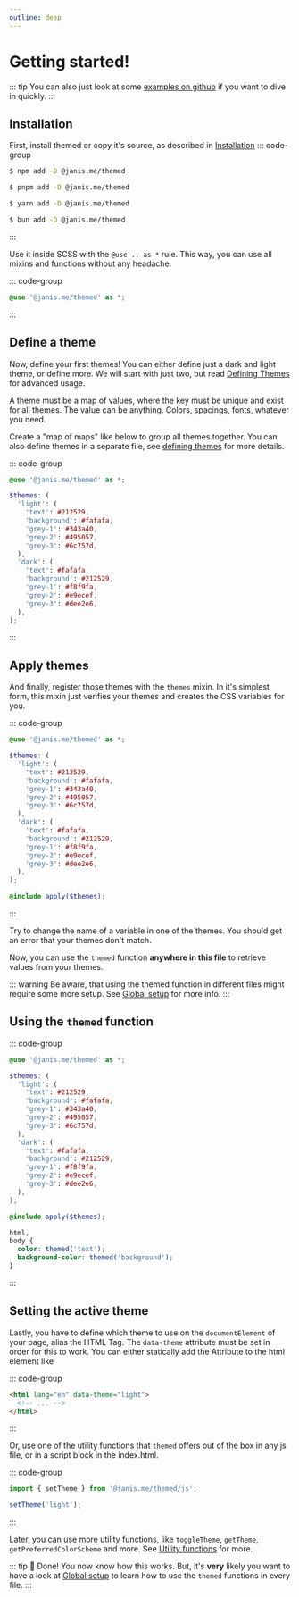 ```yaml
---
outline: deep
---
```


# Getting started!

::: tip
You can also just look at some [examples on github](https://github.com/janis-me/themed/tree/main/examples) if you want to dive in quickly.
:::

## Installation

First, install themed or copy it's source, as described in [Installation](/guide/installation)
::: code-group

```sh [npm]
$ npm add -D @janis.me/themed
```

```sh [pnpm]
$ pnpm add -D @janis.me/themed
```

```sh [yarn]
$ yarn add -D @janis.me/themed
```

```sh [bun]
$ bun add -D @janis.me/themed
```

:::

Use it inside SCSS with the `@use .. as *` rule. This way, you can use all mixins and functions without any headache.

::: code-group

```scss [style.scss] {1}
@use '@janis.me/themed' as *;
```

:::

## Define a theme

Now, define your first themes! You can either define just a dark and light theme, or define more. We will start with just two, but read [Defining Themes](/guide/defining-themes) for advanced usage.

A theme must be a map of values, where the key must be unique and exist for all themes.
The value can be anything. Colors, spacings, fonts, whatever you need.

Create a "map of maps" like below to group all themes together. You can also define themes in a separate file, see [defining themes](/guide/defining-themes) for more details.

::: code-group

```scss [style.scss] {3-18}
@use '@janis.me/themed' as *;

$themes: (
  'light': (
    'text': #212529,
    'background': #fafafa,
    'grey-1': #343a40,
    'grey-2': #495057,
    'grey-3': #6c757d,
  ),
  'dark': (
    'text': #fafafa,
    'background': #212529,
    'grey-1': #f8f9fa,
    'grey-2': #e9ecef,
    'grey-3': #dee2e6,
  ),
);
```

:::

## Apply themes

And finally, register those themes with the `themes` mixin. In it's simplest form, this mixin just verifies your themes and creates the CSS variables for you.

::: code-group

```scss [style.scss] {20}
@use '@janis.me/themed' as *;

$themes: (
  'light': (
    'text': #212529,
    'background': #fafafa,
    'grey-1': #343a40,
    'grey-2': #495057,
    'grey-3': #6c757d,
  ),
  'dark': (
    'text': #fafafa,
    'background': #212529,
    'grey-1': #f8f9fa,
    'grey-2': #e9ecef,
    'grey-3': #dee2e6,
  ),
);

@include apply($themes);
```

:::

Try to change the name of a variable in one of the themes. You should get an error that your themes don't match.

Now, you can use the `themed` function **anywhere in this file** to retrieve values from your themes.

::: warning
Be aware, that using the themed function in different files might require some more setup. See [Global setup](/guide/global-setup) for more info.
:::

## Using the `themed` function

::: code-group

```scss [style.scss] {23-27}
@use '@janis.me/themed' as *;

$themes: (
  'light': (
    'text': #212529,
    'background': #fafafa,
    'grey-1': #343a40,
    'grey-2': #495057,
    'grey-3': #6c757d,
  ),
  'dark': (
    'text': #fafafa,
    'background': #212529,
    'grey-1': #f8f9fa,
    'grey-2': #e9ecef,
    'grey-3': #dee2e6,
  ),
);

@include apply($themes);

html,
body {
  color: themed('text');
  background-color: themed('background');
}
```

:::

## Setting the active theme

Lastly, you have to define which theme to use on the `documentElement` of your page, alias the HTML Tag. The `data-theme` attribute must be set in order for this to work.
You can either statically add the Attribute to the html element like

::: code-group

```html [index.html] {1}
<html lang="en" data-theme="light">
  <!-- ... -->
</html>
```

:::

Or, use one of the utility functions that `themed` offers out of the box in any js file, or in a script block in the index.html.

::: code-group

```js [index.js] {1-3}
import { setTheme } from '@janis.me/themed/js';

setTheme('light');
```

:::

Later, you can use more utility functions, like `toggleTheme`, `getTheme`, `getPreferredColorScheme` and more. See [Utility functions](/guide/utility-functions) for more.

::: tip
:tada: Done! You now know how this works. But, it's **very** likely you want to have a look at [Global setup](/guide/global-setup) to learn how to use the `themed` functions in every file.
:::
